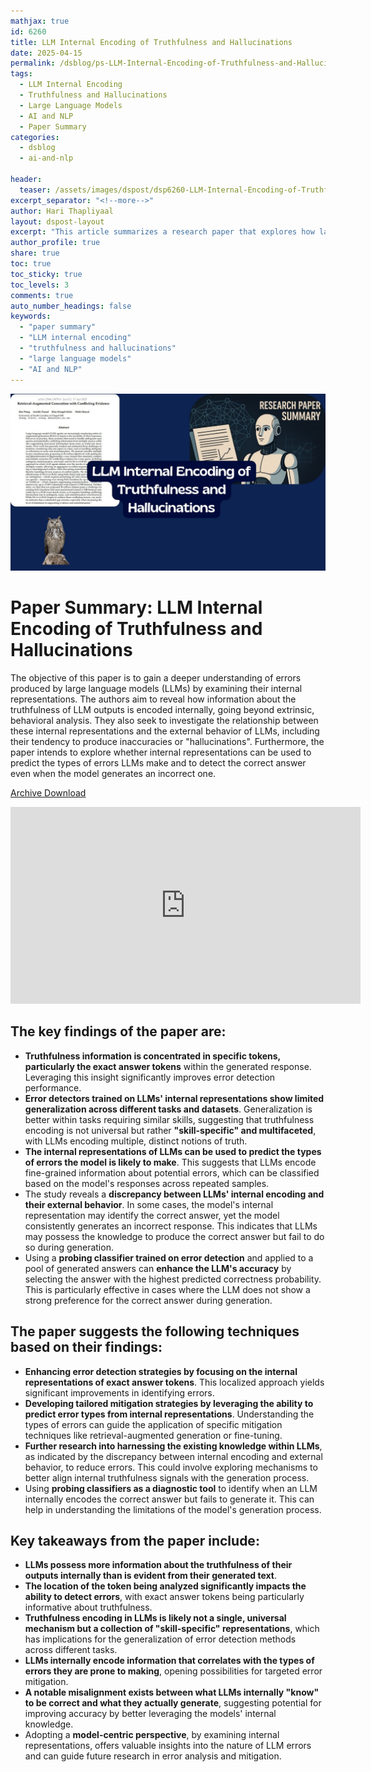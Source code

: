 ```yaml
---
mathjax: true
id: 6260
title: LLM Internal Encoding of Truthfulness and Hallucinations
date: 2025-04-15
permalink: /dsblog/ps-LLM-Internal-Encoding-of-Truthfulness-and-Hallucinations
tags:
  - LLM Internal Encoding
  - Truthfulness and Hallucinations
  - Large Language Models
  - AI and NLP
  - Paper Summary
categories:
  - dsblog
  - ai-and-nlp

header:
  teaser: /assets/images/dspost/dsp6260-LLM-Internal-Encoding-of-Truthfulness-and-Hallucinations.jpg
excerpt_separator: "<!--more-->"
author: Hari Thapliyaal
layout: dspost-layout
excerpt: "This article summarizes a research paper that explores how large language models internally encode truthfulness and hallucinations. It provides a deeper understanding of the errors produced by LLMs and their internal representations."
author_profile: true
share: true
toc: true
toc_sticky: true
toc_levels: 3
comments: true
auto_number_headings: false
keywords:
  - "paper summary"
  - "LLM internal encoding"
  - "truthfulness and hallucinations"
  - "large language models"
  - "AI and NLP"
---
```


![LLM Internal Encoding of Truthfulness and Hallucinations](/assets/images/dspost/dsp6260-LLM-Internal-Encoding-of-Truthfulness-and-Hallucinations.jpg)

# Paper Summary: LLM Internal Encoding of Truthfulness and Hallucinations

The objective of this paper is to gain a deeper understanding of errors produced by large language models (LLMs) by examining their internal representations. The authors aim to reveal how information about the truthfulness of LLM outputs is encoded internally, going beyond extrinsic, behavioral analysis. They also seek to investigate the relationship between these internal representations and the external behavior of LLMs, including their tendency to produce inaccuracies or "hallucinations". Furthermore, the paper intends to explore whether internal representations can be used to predict the types of errors LLMs make and to detect the correct answer even when the model generates an incorrect one.

[Archive Download](https://arxiv.org/pdf/2410.02707v2)

<iframe width="560" height="315" src="https://www.youtube.com/embed/iHqN56xGmFk" title="LLM Internal Encoding of Truthfulness and Hallucinations" frameborder="0" allow="accelerometer; autoplay; clipboard-write; encrypted-media; gyroscope; picture-in-picture; web-share" allowfullscreen></iframe>

## The key findings of the paper are:

*   **Truthfulness information is concentrated in specific tokens, particularly the exact answer tokens** within the generated response. Leveraging this insight significantly improves error detection performance.
*   **Error detectors trained on LLMs' internal representations show limited generalization across different tasks and datasets**. Generalization is better within tasks requiring similar skills, suggesting that truthfulness encoding is not universal but rather **"skill-specific" and multifaceted**, with LLMs encoding multiple, distinct notions of truth.
*   **The internal representations of LLMs can be used to predict the types of errors the model is likely to make**. This suggests that LLMs encode fine-grained information about potential errors, which can be classified based on the model's responses across repeated samples.
*   The study reveals a **discrepancy between LLMs' internal encoding and their external behavior**. In some cases, the model's internal representation may identify the correct answer, yet the model consistently generates an incorrect response. This indicates that LLMs may possess the knowledge to produce the correct answer but fail to do so during generation.
*   Using a **probing classifier trained on error detection** and applied to a pool of generated answers can **enhance the LLM's accuracy** by selecting the answer with the highest predicted correctness probability. This is particularly effective in cases where the LLM does not show a strong preference for the correct answer during generation.

## The paper suggests the following techniques based on their findings:

*   **Enhancing error detection strategies by focusing on the internal representations of exact answer tokens**. This localized approach yields significant improvements in identifying errors.
*   **Developing tailored mitigation strategies by leveraging the ability to predict error types from internal representations**. Understanding the types of errors can guide the application of specific mitigation techniques like retrieval-augmented generation or fine-tuning.
*   **Further research into harnessing the existing knowledge within LLMs**, as indicated by the discrepancy between internal encoding and external behavior, to reduce errors. This could involve exploring mechanisms to better align internal truthfulness signals with the generation process.
*   Using **probing classifiers as a diagnostic tool** to identify when an LLM internally encodes the correct answer but fails to generate it. This can help in understanding the limitations of the model's generation process.

## Key takeaways from the paper include:

*   **LLMs possess more information about the truthfulness of their outputs internally than is evident from their generated text**.
*   **The location of the token being analyzed significantly impacts the ability to detect errors**, with exact answer tokens being particularly informative about truthfulness.
*   **Truthfulness encoding in LLMs is likely not a single, universal mechanism but a collection of "skill-specific" representations**, which has implications for the generalization of error detection methods across different tasks.
*   **LLMs internally encode information that correlates with the types of errors they are prone to making**, opening possibilities for targeted error mitigation.
*   **A notable misalignment exists between what LLMs internally "know" to be correct and what they actually generate**, suggesting potential for improving accuracy by better leveraging the models' internal knowledge.
*   Adopting a **model-centric perspective**, by examining internal representations, offers valuable insights into the nature of LLM errors and can guide future research in error analysis and mitigation.